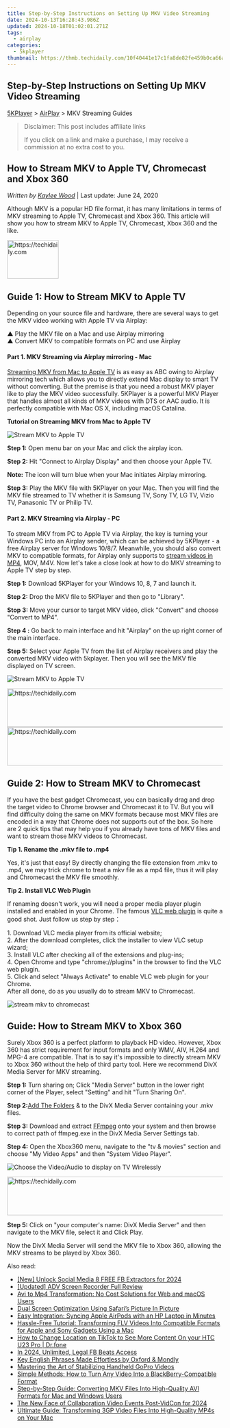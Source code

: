 ```yaml
---
title: Step-by-Step Instructions on Setting Up MKV Video Streaming
date: 2024-10-13T16:28:43.986Z
updated: 2024-10-18T01:02:01.271Z
tags:
  - airplay
categories:
  - 5kplayer
thumbnail: https://thmb.techidaily.com/10f40441e17c1fa8de82fe459b0ca66adaa7f77ee4510f8621b2c17f71bab5a7.jpg
---
```


## Step-by-Step Instructions on Setting Up MKV Video Streaming

[5KPlayer](https://tools.techidaily.com/5kplayer/products/) \> [AirPlay](https://tools.techidaily.com/5kplayer/airplay/) \> MKV Streaming Guides

>  Disclaimer: This post includes affiliate links
>
>  If you click on a link and make a purchase, I may receive a commission at no extra cost to you.
>

## How to Stream MKV to Apple TV, Chromecast and Xbox 360

 _Written by [Kaylee Wood](https://www.quora.com/profile/Amanda-Hu-21)_ | Last update: June 24, 2020

Although MKV is a popular HD file format, it has many limitations in terms of MKV streaming to Apple TV, Chromecast and Xbox 360\. This article will show you how to stream MKV to Apple TV, Chromecast, Xbox 360 and the like.

<!-- affiliate ads begin -->
<a href="https://aligracehair.sjv.io/c/5597632/2135406/19272" target="_top" id="2135406">
  <img src="//a.impactradius-go.com/display-ad/19272-2135406" border="0" alt="https://techidaily.com" width="120" height="90"/>
</a>
<img height="0" width="0" src="https://aligracehair.sjv.io/i/5597632/2135406/19272" style="position:absolute;visibility:hidden;" border="0" />
<!-- affiliate ads end -->

## Guide 1: How to Stream MKV to Apple TV

Depending on your source file and hardware, there are several ways to get the MKV video working with Apple TV via Airplay:

▲ Play the MKV file on a Mac and use Airplay mirroring  
 ▲ Convert MKV to compatible formats on PC and use Airplay

####   **Part 1\. MKV Streaming via Airplay mirroring - Mac**

[Streaming MKV from Mac to Apple TV](https://tools.techidaily.com/5kplayer/airplay/) is as easy as ABC owing to Airplay mirroring tech which allows you to directly extend Mac display to smart TV without converting. But the premise is that you need a robust MKV player like to play the MKV video successfully. 5KPlayer is a powerful MKV Player that handles almost all kinds of MKV videos with DTS or AAC audio. It is perfectly compatible with Mac OS X, including macOS Catalina.

**Tutorial on Streaming MKV from Mac to Apple TV**

![Stream MKV to Apple TV](https://www.5kplayer.com/airplay/img/5kplayer-dlna-samsung-tv.png) 

**Step 1:** Open menu bar on your Mac and click the airplay icon.

**Step 2:** Hit "Connect to Airplay Display" and then choose your Apple TV.

**Note:** The icon will turn blue when your Mac initiates Airplay mirroring.

**Step 3:** Play the MKV file with 5KPlayer on your Mac. Then you will find the MKV file streamed to TV whether it is Samsung TV, Sony TV, LG TV, Vizio TV, Panasonic TV or Philip TV.

#### **Part 2\. MKV Streaming via Airplay - PC**

To stream MKV from PC to Apple TV via Airplay, the key is turning your Windows PC into an Airplay sender, which can be achieved by 5KPlayer - a free Airplay server for Windows 10/8/7\. Meanwhile, you should also convert MKV to compatible formats, for Airplay only supports to [stream videos in MP4](https://tools.techidaily.com/5kplayer/airplay/), MOV, M4V. Now let's take a close look at how to do MKV streaming to Apple TV step by step.

**Step 1:** Download 5KPlayer for your Windows 10, 8, 7 and launch it. 

**Step 2:** Drop the MKV file to 5KPlayer and then go to "Library". 

**Stop 3:** Move your cursor to target MKV video, click "Convert" and choose "Convert to MP4".

**Step 4 :** Go back to main interface and hit "Airplay" on the up right corner of the main interface.

**Step 5:** Select your Apple TV from the list of Airplay receivers and play the converted MKV video with 5kplayer. Then you will see the MKV file displayed on TV screen.

![Stream MKV to Apple TV](https://www.5kplayer.com/airplay/img/5k-airplay-xsy-airplay-with-win10-15021501.jpg) 

<!-- affiliate ads begin -->
<a href="https://appsumo.8odi.net/c/5597632/2151893/7443" target="_top" id="2151893">
  <img src="//a.impactradius-go.com/display-ad/7443-2151893" border="0" alt="https://techidaily.com" width="728" height="90"/>
</a>
<img height="0" width="0" src="https://appsumo.8odi.net/i/5597632/2151893/7443" style="position:absolute;visibility:hidden;" border="0" />
<!-- affiliate ads end -->

<!-- affiliate ads begin -->
<a href="https://aligracehair.sjv.io/c/5597632/1934142/19272" target="_top" id="1934142">
  <img src="//a.impactradius-go.com/display-ad/19272-1934142" border="0" alt="https://techidaily.com" width="728" height="90"/>
</a>
<img height="0" width="0" src="https://aligracehair.sjv.io/i/5597632/1934142/19272" style="position:absolute;visibility:hidden;" border="0" />
<!-- affiliate ads end -->

## Guide 2: How to Stream MKV to Chromecast

If you have the best gadget Chromecast, you can basically drag and drop the target video to Chrome browser and Chromecast it to TV. But you will find difficulty doing the same on MKV formats because most MKV files are encoded in a way that Chrome does not supports out of the box. So here are 2 quick tips that may help you if you already have tons of MKV files and want to stream those MKV videos to Chromecast. 

**Tip 1\. Rename the .mkv file to .mp4** 

Yes, it's just that easy! By directly changing the file extension from .mkv to .mp4, we may trick chrome to treat a mkv file as a mp4 file, thus it will play and Chromecast the MKV file smoothly. 

**Tip 2\. Install VLC Web Plugin**

If renaming doesn't work, you will need a proper media player plugin installed and enabled in your Chrome. The famous [VLC web plugin](https://tools.techidaily.com/5kplayer/video-music-player/) is quite a good shot. Just follow us step by step：

1\. Download VLC media player from its official website;  
 2\. After the download completes, click the installer to view VLC setup wizard;  
 3\. Install VLC after checking all of the extensions and plug-ins;  
 4\. Open Chrome and type "chrome://plugins" in the browser to find the VLC web plugin.  
 5\. Click and select "Always Activate" to enable VLC web plugin for your Chrome.  
 After all done, do as you usually do to stream MKV to Chromecast.

![stream mkv to chromecast](https://www.5kplayer.com/airplay/img/chromecast-mkv-606.jpg) 

## Guide: How to Stream MKV to Xbox 360

Surely Xbox 360 is a perfect platform to playback HD video. However, Xbox 360 has strict requirement for input formats and only WMV, AIV, H.264 and MPG-4 are compatible. That is to say it's impossible to directly stream MKV to Xbox 360 without the help of third party tool. Here we recommend DivX Media Server for MKV streaming. 

**Step 1:** Turn sharing on; Click "Media Server" button in the lower right corner of the Player, select "Setting" and hit "Turn Sharing On".

**Step 2:**[Add The Folders](http://divx.force.com/apex/Show%5FDivxB2C%5FArticle?id=kA1400000004NAi&language=en%5FUS&url=How-do-I-specify-what-folder-is-shared-in-the-DivX-Player-Media-Server) & to the DivX Media Server containing your .mkv files.

**Step 3:** Download and extract [FFmpeg](http://www.ffmpeg.org/download.html) onto your system and then browse to correct path of ffmpeg.exe in the DivX Media Server Settings tab.

**Step 4:** Open the Xbox360 menu, navigate to the "tv & movies" section and choose "My Video Apps" and then "System Video Player".

![Choose the Video/Audio to display on TV Wirelessly](https://www.5kplayer.com/airplay/img/5k-airplay-airplay-with-win10-xsy-15021502.jpg) 

<!-- affiliate ads begin -->
<a href="https://ephamedtechinc.pxf.io/c/5597632/2136615/26400" target="_top" id="2136615">
  <img src="//a.impactradius-go.com/display-ad/26400-2136615" border="0" alt="https://techidaily.com" width="728" height="90"/>
</a>
<img height="0" width="0" src="https://ephamedtechinc.pxf.io/i/5597632/2136615/26400" style="position:absolute;visibility:hidden;" border="0" />
<!-- affiliate ads end -->

**Step 5:** Click on "your computer's name: DivX Media Server" and then navigate to the MKV file, select it and Click Play. 

Now the DivX Media Server will send the MKV file to Xbox 360, allowing the MKV streams to be played by Xbox 360.

<ins class="adsbygoogle"
     style="display:block"
     data-ad-format="autorelaxed"
     data-ad-client="ca-pub-7571918770474297"
     data-ad-slot="1223367746"></ins>

<ins class="adsbygoogle"
     style="display:block"
     data-ad-client="ca-pub-7571918770474297"
     data-ad-slot="8358498916"
     data-ad-format="auto"
     data-full-width-responsive="true"></ins>

<span class="atpl-alsoreadstyle">Also read:</span>
<div><ul>
<li><a href="https://facebook-videos.techidaily.com/new-unlock-social-media-8-free-fb-extractors-for-2024/"><u>[New] Unlock Social Media 8 FREE FB Extractors for 2024</u></a></li>
<li><a href="https://screen-capture.techidaily.com/updated-adv-screen-recorder-full-review/"><u>[Updated] ADV Screen Recorder Full Review</u></a></li>
<li><a href="https://media-tips.techidaily.com/avi-to-mp4-transformation-no-cost-solutions-for-web-and-macos-users/"><u>Avi to Mp4 Transformation: No Cost Solutions for Web and macOS Users</u></a></li>
<li><a href="https://fox-friendly.techidaily.com/dual-screen-optimization-using-safaris-picture-in-picture/"><u>Dual Screen Optimization Using Safari’s Picture In Picture</u></a></li>
<li><a href="https://techtrends.techidaily.com/easy-integration-syncing-apple-airpods-with-an-hp-laptop-in-minutes/"><u>Easy Integration: Syncing Apple AirPods with an HP Laptop in Minutes</u></a></li>
<li><a href="https://media-tips.techidaily.com/hassle-free-tutorial-transforming-flv-videos-into-compatible-formats-for-apple-and-sony-gadgets-using-a-mac/"><u>Hassle-Free Tutorial: Transforming FLV Videos Into Compatible Formats for Apple and Sony Gadgets Using a Mac</u></a></li>
<li><a href="https://location-social.techidaily.com/how-to-change-location-on-tiktok-to-see-more-content-on-your-htc-u23-pro-drfone-by-drfone-virtual-android/"><u>How to Change Location on TikTok to See More Content On your HTC U23 Pro | Dr.fone</u></a></li>
<li><a href="https://facebook-video-recording.techidaily.com/in-2024-unlimited-legal-fb-beats-access/"><u>In 2024, Unlimited, Legal FB Beats Access</u></a></li>
<li><a href="https://mondly-stories.techidaily.com/key-english-phrases-made-effortless-by-oxford-and-mondly/"><u>Key English Phrases Made Effortless by Oxford & Mondly</u></a></li>
<li><a href="https://extra-information.techidaily.com/mastering-the-art-of-stabilizing-handheld-gopro-videos/"><u>Mastering the Art of Stabilizing Handheld GoPro Videos</u></a></li>
<li><a href="https://media-tips.techidaily.com/simple-methods-how-to-turn-any-video-into-a-blackberry-compatible-format/"><u>Simple Methods: How to Turn Any Video Into a BlackBerry-Compatible Format</u></a></li>
<li><a href="https://media-tips.techidaily.com/step-by-step-guide-converting-mkv-files-into-high-quality-avi-formats-for-mac-and-windows-users/"><u>Step-by-Step Guide: Converting MKV Files Into High-Quality AVI Formats for Mac and Windows Users</u></a></li>
<li><a href="https://youtube-webster.techidaily.com/ew-face-of-collaboration-video-events-post-vidcon-for-2024/"><u>The New Face of Collaboration Video Events Post-VidCon for 2024</u></a></li>
<li><a href="https://media-tips.techidaily.com/ultimate-guide-transforming-3gp-video-files-into-high-quality-mp4s-on-your-mac/"><u>Ultimate Guide: Transforming 3GP Video Files Into High-Quality MP4s on Your Mac</u></a></li>
</ul></div>

